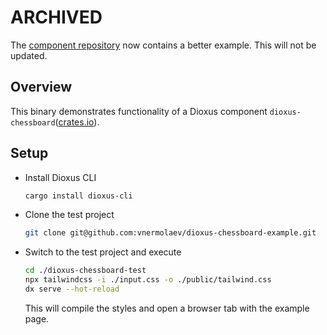 # ARCHIVED
The [component repository](https://github.com/vnermolaev/dioxus-chessboard) now contains a better example. This will not be updated.

## Overview

This binary demonstrates functionality of a Dioxus component
`dioxus-chessboard`([crates.io](https://crates.io/crates/dioxus-chessboard)).

## Setup

- Install Dioxus CLI

  ```bash
  cargo install dioxus-cli
  ```

- Clone the test project
  ```bash
  git clone git@github.com:vnermolaev/dioxus-chessboard-example.git
  ```   

- Switch to the test project and execute
  ``` bash
  cd ./dioxus-chessboard-test
  npx tailwindcss -i ./input.css -o ./public/tailwind.css
  dx serve --hot-reload
  ```
  This will compile the styles and open a browser tab with the example page.